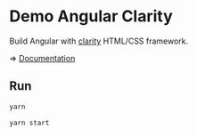 # Demo Angular Clarity

Build Angular with [clarity](https://github.com/vmware/clarity) HTML/CSS framework.

=> [Documentation](https://vmware.github.io/clarity/documentation/v1.0)

## Run

```sh
yarn
```

```sh
yarn start
```
